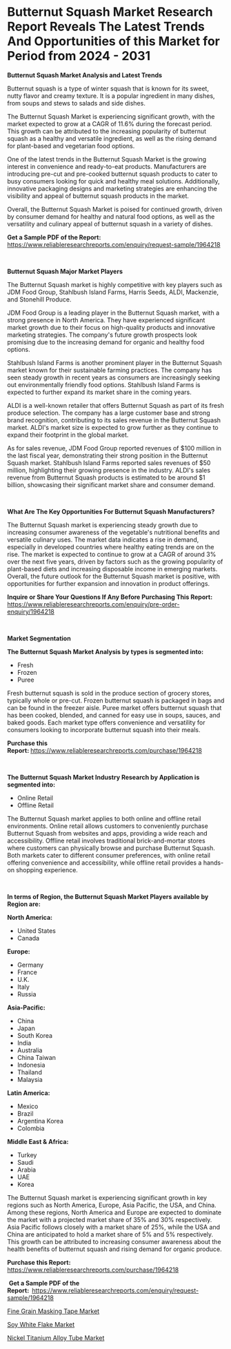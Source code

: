 <p><h1>Butternut Squash Market Research Report Reveals The Latest Trends And Opportunities of this Market for Period from 2024 - 2031</h1></p><p><strong>Butternut Squash Market Analysis and Latest Trends</strong></p>
<p><p>Butternut squash is a type of winter squash that is known for its sweet, nutty flavor and creamy texture. It is a popular ingredient in many dishes, from soups and stews to salads and side dishes.</p><p>The Butternut Squash Market is experiencing significant growth, with the market expected to grow at a CAGR of 11.6% during the forecast period. This growth can be attributed to the increasing popularity of butternut squash as a healthy and versatile ingredient, as well as the rising demand for plant-based and vegetarian food options.</p><p>One of the latest trends in the Butternut Squash Market is the growing interest in convenience and ready-to-eat products. Manufacturers are introducing pre-cut and pre-cooked butternut squash products to cater to busy consumers looking for quick and healthy meal solutions. Additionally, innovative packaging designs and marketing strategies are enhancing the visibility and appeal of butternut squash products in the market.</p><p>Overall, the Butternut Squash Market is poised for continued growth, driven by consumer demand for healthy and natural food options, as well as the versatility and culinary appeal of butternut squash in a variety of dishes.</p></p>
<p><strong>Get a Sample PDF of the Report:&nbsp;</strong> <a href="https://www.reliableresearchreports.com/enquiry/request-sample/1964218">https://www.reliableresearchreports.com/enquiry/request-sample/1964218</a></p>
<p>&nbsp;</p>
<p><strong>Butternut Squash Major Market Players</strong></p>
<p><p>The Butternut Squash market is highly competitive with key players such as JDM Food Group, Stahlbush Island Farms, Harris Seeds, ALDI, Mackenzie, and Stonehill Produce. </p><p>JDM Food Group is a leading player in the Butternut Squash market, with a strong presence in North America. They have experienced significant market growth due to their focus on high-quality products and innovative marketing strategies. The company's future growth prospects look promising due to the increasing demand for organic and healthy food options.</p><p>Stahlbush Island Farms is another prominent player in the Butternut Squash market known for their sustainable farming practices. The company has seen steady growth in recent years as consumers are increasingly seeking out environmentally friendly food options. Stahlbush Island Farms is expected to further expand its market share in the coming years.</p><p>ALDI is a well-known retailer that offers Butternut Squash as part of its fresh produce selection. The company has a large customer base and strong brand recognition, contributing to its sales revenue in the Butternut Squash market. ALDI's market size is expected to grow further as they continue to expand their footprint in the global market.</p><p>As for sales revenue, JDM Food Group reported revenues of $100 million in the last fiscal year, demonstrating their strong position in the Butternut Squash market. Stahlbush Island Farms reported sales revenues of $50 million, highlighting their growing presence in the industry. ALDI's sales revenue from Butternut Squash products is estimated to be around $1 billion, showcasing their significant market share and consumer demand.</p></p>
<p>&nbsp;</p>
<p><strong>What Are The Key Opportunities For Butternut Squash Manufacturers?</strong></p>
<p><p>The Butternut Squash market is experiencing steady growth due to increasing consumer awareness of the vegetable's nutritional benefits and versatile culinary uses. The market data indicates a rise in demand, especially in developed countries where healthy eating trends are on the rise. The market is expected to continue to grow at a CAGR of around 3% over the next five years, driven by factors such as the growing popularity of plant-based diets and increasing disposable income in emerging markets. Overall, the future outlook for the Butternut Squash market is positive, with opportunities for further expansion and innovation in product offerings.</p></p>
<p><strong>Inquire or Share Your Questions If Any Before Purchasing This Report:</strong> <a href="https://www.reliableresearchreports.com/enquiry/pre-order-enquiry/1964218">https://www.reliableresearchreports.com/enquiry/pre-order-enquiry/1964218</a></p>
<p>&nbsp;</p>
<p><strong>Market Segmentation</strong></p>
<p><strong>The Butternut Squash Market Analysis by types is segmented into:</strong></p>
<p><ul><li>Fresh</li><li>Frozen</li><li>Puree</li></ul></p>
<p><p>Fresh butternut squash is sold in the produce section of grocery stores, typically whole or pre-cut. Frozen butternut squash is packaged in bags and can be found in the freezer aisle. Puree market offers butternut squash that has been cooked, blended, and canned for easy use in soups, sauces, and baked goods. Each market type offers convenience and versatility for consumers looking to incorporate butternut squash into their meals.</p></p>
<p><strong>Purchase this Report:&nbsp;</strong><a href="https://www.reliableresearchreports.com/purchase/1964218">https://www.reliableresearchreports.com/purchase/1964218</a></p>
<p>&nbsp;</p>
<p><strong>The Butternut Squash Market Industry Research by Application is segmented into:</strong></p>
<p><ul><li>Online Retail</li><li>Offline Retail</li></ul></p>
<p><p>The Butternut Squash market applies to both online and offline retail environments. Online retail allows customers to conveniently purchase Butternut Squash from websites and apps, providing a wide reach and accessibility. Offline retail involves traditional brick-and-mortar stores where customers can physically browse and purchase Butternut Squash. Both markets cater to different consumer preferences, with online retail offering convenience and accessibility, while offline retail provides a hands-on shopping experience.</p></p>
<p>&nbsp;</p>
<p><strong>In terms of Region, the Butternut Squash Market Players available by Region are:</strong></p>
<p>
    <p> <strong> North America: </strong>
        <ul>
            <li>United States</li>
            <li>Canada</li>
        </ul>
        </p> 
    <p> <strong> Europe: </strong>
        <ul>
            <li>Germany</li>
            <li>France</li>
            <li>U.K.</li>
            <li>Italy</li>
            <li>Russia</li>
        </ul>
        </p> 
    <p> <strong> Asia-Pacific: </strong>
        <ul>
            <li>China</li>
            <li>Japan</li>
            <li>South Korea</li>
            <li>India</li>
            <li>Australia</li>
            <li>China Taiwan</li>
            <li>Indonesia</li>
            <li>Thailand</li>
            <li>Malaysia</li>
        </ul>
        </p> 
    <p> <strong> Latin America: </strong>
        <ul>
            <li>Mexico</li>
            <li>Brazil</li>
            <li>Argentina Korea</li>
            <li>Colombia</li>
        </ul>
        </p> 
    <p> <strong> Middle East & Africa: </strong>
        <ul>
            <li>Turkey</li>
            <li>Saudi</li>
            <li>Arabia</li>
            <li>UAE</li>
            <li>Korea</li>
        </ul>
    </p>
    </p>
<p><p>The Butternut Squash market is experiencing significant growth in key regions such as North America, Europe, Asia Pacific, the USA, and China. Among these regions, North America and Europe are expected to dominate the market with a projected market share of 35% and 30% respectively. Asia Pacific follows closely with a market share of 25%, while the USA and China are anticipated to hold a market share of 5% and 5% respectively. This growth can be attributed to increasing consumer awareness about the health benefits of butternut squash and rising demand for organic produce.</p></p>
<p><strong>Purchase this Report: </strong><a href="https://www.reliableresearchreports.com/purchase/1964218">https://www.reliableresearchreports.com/purchase/1964218</a></p>
<p>&nbsp;<strong>Get a Sample PDF of the Report:&nbsp;&nbsp;</strong><a href="https://www.reliableresearchreports.com/enquiry/request-sample/1964218">https://www.reliableresearchreports.com/enquiry/request-sample/1964218</a></p>
<p><strong></strong></p>
<p><p><a href="https://view.publitas.com/reportprime-1/global-fine-grain-masking-tape-market-size-and-market-trends-insights-and-projections-from-2024-to-2031/">Fine Grain Masking Tape Market</a></p><p><a href="https://view.publitas.com/reportprime-1/soy-white-flake-market-provides-a-comprehensive-analysis-including-a-macro-overview-of-the-market-as-well-as-micro-details-such-as-market-size-and-competitive-landscape/">Soy White Flake Market</a></p><p><a href="https://view.publitas.com/reportprime-1/nickel-titanium-alloy-tube-market-research-report-provides-critical-insights-that-can-help-shape-business-development-and-investment-strategies/">Nickel Titanium Alloy Tube Market</a></p></p>